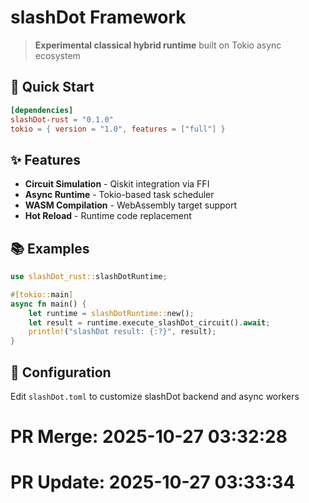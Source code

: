 # slashDot Framework

> **Experimental classical hybrid runtime** built on Tokio async ecosystem

## 🚀 Quick Start

```toml
[dependencies]
slashDot-rust = "0.1.0"
tokio = { version = "1.0", features = ["full"] }
```

## ✨ Features
- **Circuit Simulation** - Qiskit integration via FFI
- **Async Runtime** - Tokio-based task scheduler
- **WASM Compilation** - WebAssembly target support
- **Hot Reload** - Runtime code replacement

## 📚 Examples

```rust
use slashDot_rust::slashDotRuntime;

#[tokio::main]
async fn main() {
    let runtime = slashDotRuntime::new();
    let result = runtime.execute_slashDot_circuit().await;
    println!("slashDot result: {:?}", result);
}
```

## 🔧 Configuration
Edit `slashDot.toml` to customize slashDot backend and async workers

# PR Merge: 2025-10-27 03:32:28

# PR Update: 2025-10-27 03:33:34
